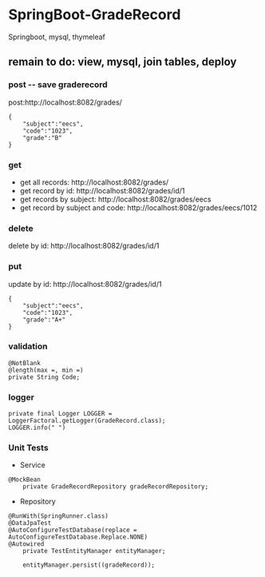 # SpringBoot-GradeRecord
Springboot, mysql, thymeleaf

## remain to do: view, mysql, join tables, deploy
### post -- save graderecord
post:http://localhost:8082/grades/
```
{
    "subject":"eecs",
    "code":"1023",
    "grade":"B"
}
```
### get
- get all records: http://localhost:8082/grades/
- get record by id: http://localhost:8082/grades/id/1
- get records by subject: http://localhost:8082/grades/eecs
- get record by subject and code: http://localhost:8082/grades/eecs/1012

### delete
 delete by id: http://localhost:8082/grades/id/1

### put
 update by id: http://localhost:8082/grades/id/1
```
{
    "subject":"eecs",
    "code":"1023",
    "grade":"A+"
}
```

### validation
```
@NotBlank
@length(max =, min =)
private String Code;
```
### logger
```
private final Logger LOGGER = LoggerFactoral.getLogger(GradeRecord.class);
LOGGER.info(" ")
```
### Unit Tests
- Service
```
@MockBean
    private GradeRecordRepository gradeRecordRepository;
```
- Repository
```
@RunWith(SpringRunner.class)
@DataJpaTest
@AutoConfigureTestDatabase(replace = AutoConfigureTestDatabase.Replace.NONE)
@Autowired
    private TestEntityManager entityManager;
    
    entityManager.persist((gradeRecord));
```
